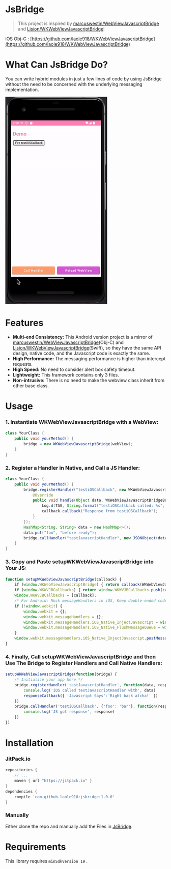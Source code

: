 # JsBridge

> This project is inspired by [marcuswestin/WebViewJavascriptBridge](https://github.com/marcuswestin/WebViewJavascriptBridge) and [Lision/WKWebViewJavascriptBridge](https://github.com/Lision/WKWebViewJavascriptBridge)!

iOS Obj-C : [https://github.com/laole918/WKWebViewJavascriptBridge](https://github.com/laole918/WKWebViewJavascriptBridge)

# What Can JsBridge Do?

You can write hybrid modules in just a few lines of code by using JsBridge without the need to be concerned with the underlying messaging implementation.

![](Rources/example.gif)

# Features

- **Multi-end Consistency:** This Android version project is a mirror of [marcuswestin/WebViewJavascriptBridge](https://github.com/marcuswestin/WebViewJavascriptBridge)(Obj-C) and [Lision/WKWebViewJavascriptBridge](https://github.com/Lision/WKWebViewJavascriptBridge)(Swift), so they have the same API design, native code, and the Javascript code is exactly the same.
- **High Performance:** The messaging performance is higher than intercept requests.
- **High Speed:** No need to consider alert box safety timeout.
- **Lightweight:** This framework contains only 3 files.
- **Non-intrusive:** There is no need to make the webview class inherit from other base class.

# Usage

### 1. Instantiate WKWebViewJavascriptBridge with a WebView:

```java
class YourClass {
    public void yourMethod() {
        bridge = new WKWebViewJavascriptBridge(webView);
    }
}
```

### 2. Register a Handler in Native, and Call a JS Handler:

```java
class YourClass {
    public void yourMethod() {
        bridge.registerHandler("testiOSCallback", new WKWebViewJavascriptBridgeBase.WVJBHandler() {
            @Override
            public void handle(Object data, WKWebViewJavascriptBridgeBase.WVJBResponseCallback callback) {
                Log.d(TAG, String.format("testiOSCallback called: %s", data == null ? "null" : data.toString()));
                callback.callback("Response from testiOSCallback");
            }
        });
        HashMap<String, String> data = new HashMap<>();
        data.put("foo", "before ready");
        bridge.callHandler("testJavascriptHandler", new JSONObject(data), null);
    }
}
```

### 3. Copy and Paste setupWKWebViewJavascriptBridge into Your JS:

```js
function setupWKWebViewJavascriptBridge(callback) {
    if (window.WKWebViewJavascriptBridge) { return callback(WKWebViewJavascriptBridge); }
    if (window.WKWVJBCallbacks) { return window.WKWVJBCallbacks.push(callback); }
    window.WKWVJBCallbacks = [callback];
    /* For Android: Mock messageHandlers in iOS, Keep double-ended code consistent. */
    if (!window.webkit) {
        window.webkit = {};
        window.webkit.messageHandlers = {};
        window.webkit.messageHandlers.iOS_Native_InjectJavascript = window.iOS_Native_InjectJavascript;
        window.webkit.messageHandlers.iOS_Native_FlushMessageQueue = window.iOS_Native_FlushMessageQueue;
    }
    window.webkit.messageHandlers.iOS_Native_InjectJavascript.postMessage(null)
}
```

### 4. Finally, Call setupWKWebViewJavascriptBridge and then Use The Bridge to Register Handlers and Call Native Handlers:

```js
setupWKWebViewJavascriptBridge(function(bridge) {
    /* Initialize your app here */
    bridge.registerHandler('testJavascriptHandler', function(data, responseCallback) {
        console.log('iOS called testJavascriptHandler with', data)
        responseCallback({ 'Javascript Says':'Right back atcha!' })
    })
    bridge.callHandler('testiOSCallback', {'foo': 'bar'}, function(response) {
        console.log('JS got response', response)
    })
})
```

# Installation

### JitPack.io

```groovy
repositories {
    // ...
    maven { url "https://jitpack.io" }
}
dependencies {
    compile 'com.github.laole918:jsbridge:1.0.0'
}
```

### Manually

Either clone the repo and manually add the Files in [JsBridge](https://github.com/laole918/JsBridge/tree/main/library/src/main/java/com/github/laole918/jsbridge).

# Requirements

This library requires `minSdkVersion 19` .
